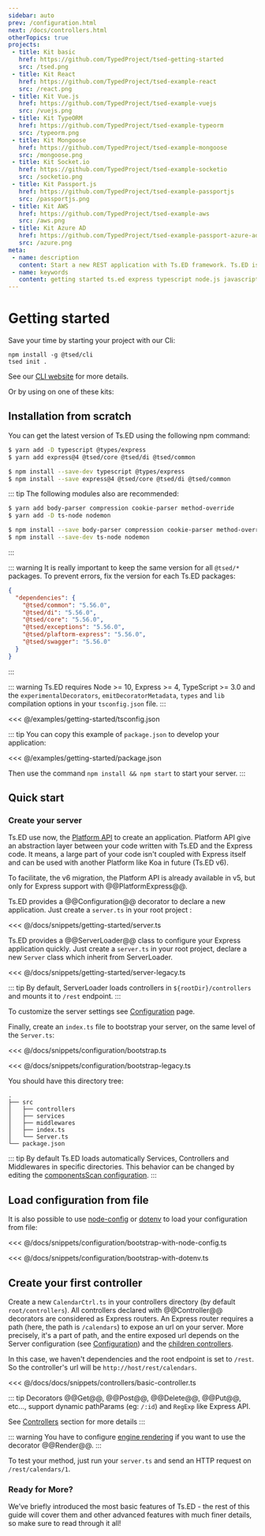 ```yaml
---
sidebar: auto
prev: /configuration.html
next: /docs/controllers.html
otherTopics: true
projects:
 - title: Kit basic
   href: https://github.com/TypedProject/tsed-getting-started
   src: /tsed.png
 - title: Kit React
   href: https://github.com/TypedProject/tsed-example-react
   src: /react.png
 - title: Kit Vue.js
   href: https://github.com/TypedProject/tsed-example-vuejs
   src: /vuejs.png    
 - title: Kit TypeORM
   href: https://github.com/TypedProject/tsed-example-typeorm
   src: /typeorm.png
 - title: Kit Mongoose
   href: https://github.com/TypedProject/tsed-example-mongoose
   src: /mongoose.png
 - title: Kit Socket.io
   href: https://github.com/TypedProject/tsed-example-socketio
   src: /socketio.png 
 - title: Kit Passport.js
   href: https://github.com/TypedProject/tsed-example-passportjs
   src: /passportjs.png
 - title: Kit AWS
   href: https://github.com/TypedProject/tsed-example-aws
   src: /aws.png
 - title: Kit Azure AD
   href: https://github.com/TypedProject/tsed-example-passport-azure-ad
   src: /azure.png
meta:
 - name: description
   content: Start a new REST application with Ts.ED framework. Ts.ED is built on top of Express and uses TypeScript language.
 - name: keywords
   content: getting started ts.ed express typescript node.js javascript decorators mvc class models
---
```


# Getting started

Save your time by starting your project with our Cli:

```
npm install -g @tsed/cli
tsed init .
```

See our [CLI website](https://cli.tsed.io) for more details.
 
Or by using on one of these kits:

<Projects type="getting-started" />

## Installation from scratch

You can get the latest version of Ts.ED using the following npm command:

<Tabs class="-code">
  <Tab label="Yarn">
  
```bash
$ yarn add -D typescript @types/express
$ yarn add express@4 @tsed/core @tsed/di @tsed/common
```

  </Tab>
  <Tab label="Npm">
  
```bash
$ npm install --save-dev typescript @types/express
$ npm install --save express@4 @tsed/core @tsed/di @tsed/common
```
     
  </Tab>
</Tabs>  

::: tip
The following modules also are recommended: 

<Tabs class="-code">
  <Tab label="Yarn">
  
```bash
$ yarn add body-parser compression cookie-parser method-override
$ yarn add -D ts-node nodemon
```

  </Tab>
  <Tab label="Npm">
    
```bash
$ npm install --save body-parser compression cookie-parser method-override
$ npm install --save-dev ts-node nodemon
```
  
  </Tab>
</Tabs>
:::

::: warning
It is really important to keep the same version for all `@tsed/*` packages.
To prevent errors, fix the version for each Ts.ED packages:
```json
{
  "dependencies": {
    "@tsed/common": "5.56.0",
    "@tsed/di": "5.56.0",
    "@tsed/core": "5.56.0",
    "@tsed/exceptions": "5.56.0",
    "@tsed/plaftorm-express": "5.56.0",
    "@tsed/swagger": "5.56.0"
  }
} 
```
:::

::: warning
Ts.ED requires Node >= 10, Express >= 4, TypeScript >= 3.0 and 
the `experimentalDecorators`, `emitDecoratorMetadata`, `types` and `lib` compilation 
options in your `tsconfig.json` file.
:::

<<< @/examples/getting-started/tsconfig.json

::: tip
You can copy this example of `package.json` to develop your application:

<<< @/examples/getting-started/package.json

Then use the command `npm install && npm start` to start your server.
:::


## Quick start
### Create your server

Ts.ED use now, the [Platform API](/docs/platform-api.html) to create an application. Platform API give an abstraction layer 
between your code written with Ts.ED and the Express code. It means, a large part of your code
isn't coupled with Express itself and can be used with another Platform like Koa in future (Ts.ED v6).

To facilitate, the v6 migration, the Platform API is already available in v5, but only for Express support with @@PlatformExpress@@.

<Tabs>
  <Tab label="v5.56.0+">

Ts.ED provides a @@Configuration@@ decorator to declare a new application. 
Just create a `server.ts` in your root project :

<<< @/docs/snippets/getting-started/server.ts

  </Tab>
  <Tab label="Legacy"> 

Ts.ED provides a @@ServerLoader@@ class to configure your 
Express application quickly. Just create a `server.ts` in your root project, declare 
a new `Server` class which inherit from ServerLoader.

<<< @/docs/snippets/getting-started/server-legacy.ts
  
::: tip
By default, ServerLoader loads controllers in `${rootDir}/controllers` and mounts it to `/rest` endpoint.
:::

  </Tab>
</Tabs>

To customize the server settings see [Configuration](configuration.md) page.

Finally, create an `index.ts` file to bootstrap your server, on the same level of the `Server.ts`:

<Tabs class="-code">
  <Tab label="v5.56.0+">
  
<<< @/docs/snippets/configuration/bootstrap.ts
  
  </Tab>
  <Tab label="Legacy">
  
<<< @/docs/snippets/configuration/bootstrap-legacy.ts
  
  </Tab>  
</Tabs>    

You should have this directory tree: 

```
.
├── src
│   ├── controllers
│   ├── services
│   ├── middlewares
│   ├── index.ts
│   └── Server.ts
└── package.json
```


::: tip
By default Ts.ED loads automatically Services, Controllers and Middlewares in specific directories.
This behavior can be changed by editing the [componentsScan configuration](/configuration.md).
:::

## Load configuration from file

It is also possible to use [node-config](https://www.npmjs.com/package/config) or [dotenv](https://www.npmjs.com/package/dotenv) to load your configuration from file:

<Tabs class="-code">
  <Tab label="node-config">

<<< @/docs/snippets/configuration/bootstrap-with-node-config.ts

  </Tab>
  <Tab label="dotenv">

<<< @/docs/snippets/configuration/bootstrap-with-dotenv.ts

  </Tab>  
</Tabs>

## Create your first controller

Create a new `CalendarCtrl.ts` in your controllers directory (by default `root/controllers`).
All controllers declared with @@Controller@@ decorators are considered as Express routers. 
An Express router requires a path (here, the path is `/calendars`) to expose an url on your server. 
More precisely, it's a part of path, and the entire exposed url depends on the Server configuration (see [Configuration](configuration.md)) 
and the [children controllers](/docs/controllers.md).

In this case, we haven't dependencies and the root endpoint is set to `/rest`. 
So the controller's url will be `http://host/rest/calendars`.

<<< @/docs/docs/snippets/controllers/basic-controller.ts

::: tip
Decorators @@Get@@, @@Post@@, @@Delete@@, @@Put@@, etc..., support dynamic pathParams (eg: `/:id`) and `RegExp` like Express API.

See [Controllers](/docs/controllers.md) section for more details
:::

::: warning
You have to configure [engine rendering](/tutorials/templating) if you want to use the decorator @@Render@@.
:::

To test your method, just run your `server.ts` and send an HTTP request on `/rest/calendars/1`.

### Ready for More?

We’ve briefly introduced the most basic features of Ts.ED - the rest of this guide will cover them and other advanced features with much finer details, so make sure to read through it all!
